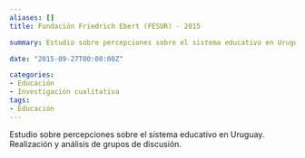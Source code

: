 ```yaml
---
aliases: []
title: Fundación Friedrich Ebert (FESUR) - 2015

summary: Estudio sobre percepciones sobre el sistema educativo en Uruguay. Realización y análisis de grupos de discusión.

date: "2015-09-27T00:00:00Z"

categories:
- Educación
- Investigación cualitativa
tags:
- Educación
---
```


Estudio sobre percepciones sobre el sistema educativo en Uruguay. Realización y análisis de grupos de discusión.